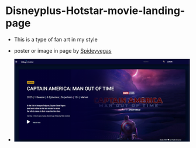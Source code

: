 # Disneyplus-Hotstar-movie-landing-page

- This is a type of fan art in my style

- poster or image in page by [Spideyvegas](https://www.instagram.com/spideyvegas/?hl=en)

- <a href="#"><img src="https://raw.githubusercontent.com/pratikd2124/Disneyplus-Hotstar-landing-page/master/src/landingpage-concept-html.png"/></a>
